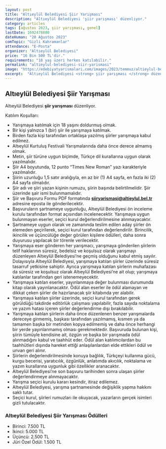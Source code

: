 ```yaml
---
layout: post
title: "Altıeylül Belediyesi Şiir Yarışması"
description: "Altıeylül Belediyesi 'şiir yarışması' düzenliyor."
category: articles
tags: [ağustos 2023, şiir yarışması, genel]
lastDate: 1692478800
dateHuman: "20 Ağustos 2023"
comTopic: "Gizli Kahramanlar"
attendance: "E-Posta"
organizer: "Altıeylül Belediyesi"
price: "16 Bin 500 TL'dir."
requirements: "18 yaş üzeri herkes katılabilir."
permalink: "altieylul-belediyesi-siir-yarismasi"
image: "https://edebiyatyarismalari.com/images/2023/temmuz/altieylul-belediyesi-siir-yarismasi.jpg"
excerpt:  "Altıeylül Belediyesi <strong> şiir yarışması </strong> düzenliyor."
---
```


## Altıeylül Belediyesi Şiir Yarışması
Altıeylül Belediyesi **şiir yarışması** düzenliyor.  

Katılım Koşulları:
- Yarışmaya katılmak için 18 yaşını doldurmuş olmak.
- Bir kişi yalnızca 1 (bir) şiir ile yarışmaya katılmak.
- Birden fazla kişi tarafından ortaklaşa yazılmış şiirler yarışmaya kabul edilmez.
- Altıeylül Kurtuluş Festivali Yarışmalarında daha önce derece almamış olmak. 
- Metin, şiir türüne uygun biçimde, Türkçe dil kurallarına uygun olarak yazılmalıdır.
- Şiir A4 boyutunda, 12 punto “Times New Roman” yazı karakteriyle yazılmalıdır.
- Şiirin uzunluğu 1,5 satır aralığıyla, en az bir (1) A4 sayfa, en fazla iki (2) A4 sayfa olmalıdır.
- Şiir adı ve şiiri yazan kişinin rumuzu, şiirin başında belirtilmelidir. Şiir üzerinde şair ismi bulunmamalıdır.
- Şiir ve Başvuru Formu PDF formatında **siiryarismasi@altieylul.bel.tr** adresine eposta ile gönderilecektir.
- Başvuruların şartnameye uygunluğu, Altıeylül Belediyesi ön inceleme kurulu tarafından format açısından incelenecektir. Yarışmaya uygun bulunmayan eserler, seçici kurul değerlendirilmesine alınmayacaktır.
- Şartnameye uygun olarak ve zamanında teslim edilen aday şiirler ön elemeden geçirilerek, seçici kurul tarafından değerlendirilir. Birincilik, ikincilik ve üçüncülüğe değer görülen kişilere ödülleri, daha sonra duyurusu yapılacak bir törenle verilecektir.
- Yarışmaya eser gönderen her yarışmacı, yarışmaya gönderilen şiirlerin telif haklarının süresiz, bedelsiz ve koşulsuz olarak yarışmayı düzenleyen Altıeylül Belediyesi’ne geçmiş olduğunu kabul etmiş sayılır. Dolayısıyla Altıeylül Belediyesi, yarışmaya katılan şiirler üzerinde süresiz tasarruf yetkisine sahiptir. Ayrıca yarışmaya katılan şiirlerin muhafazası da süresiz ve koşulsuz olarak Altıeylül Belediyesi’ne ait olup; yarışmaya katılanlar tarafından geri istenemeyecektir.
- Yarışmaya katılan eserler, yayınlanmaya değer bulunması durumunda kitap olarak yayınlanacaktır. Ödül alan eserler ile ödül alamayan ve dikkat çeken şiirler de hazırlanacak şiir kitabında yer alabilir.
- Yarışmaya katılan şiirler üzerinde, seçici kurul tarafından gerek görüldüğü takdirde editörlük çalışması yapılabilir, fazla sayıda noktalama ve yazım hatası içeren şiirler değerlendirme dışı bırakılabilir.
- Yarışmaya katılan şiirlerin daha önce düzenlenen benzer yarışmalarda dereceye girmemiş, başkası tarafından yazılmamış, kısmen ya da tamamen başka bir metinden kopya edilmemiş ve daha önce herhangi bir yerde yayınlanmamış olması gerekmektedir. Başvuruda bulunan kişi, şiirin tümüyle kendisine ait, özgün ve başka bir yarışmada ödül alınmadığını kabul ve taahhüt eder. Ödül alan katılımcılardan bu taahhütleri dışında hareket ettiği anlaşılanlardan elde ettikleri ödül ve unvan geri alınır.
- Şiirlerin değerlendirilmesinde konuya bağlılık, Türkçeyi kullanma gücü, kurgu becerisi, yaratıcılık, özgünlük, anlatımda akıcılık, noktalama ve yazım kurallarına uygunluk gibi özellikler aranacaktır.
- Altıeylül Belediyesi’ne son başvuru tarihinden sonra ulaşan şiirler değerlendirmeye alınmayacaktır.
- Yarışma seçici kurulu kararı kesindir, itiraz edilemez.
- Altıeylül Belediyesi, yarışma şartnamesinde değişiklik yapma hakkını saklı tutar.
- Seçici kurul, şiirleri rumuzları ile okuyacak, yazarların gerçek isimleri gizli tutulacaktır.

### Altıeylül Belediyesi Şiir Yarışması Ödülleri
- Birinci: 7.500 TL
- İkinci: 5.000 TL
- Üçüncü: 2.500 TL
- Jüri Özel Ödül: 1.500 TL